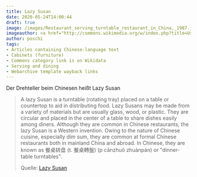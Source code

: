 ```yaml
---
title: Lazy Susan
date: 2020-05-24T14:00:44
draft: true
image: /images/Restaurant_serving_turntable_restaurant_in_China,_1987.jpg
imageauthor: <a href="http://commons.wikimedia.org/w/index.php?title=User:GeorgeLouis&amp;action=edit&amp;redlink=1" class="new" title="User:GeorgeLouis (page does not exist)">GeorgeLouis</a>
author: poschi
tags: 
- Articles containing Chinese-language text
- Cabinets (furniture)
- Commons category link is on Wikidata
- Serving and dining
- Webarchive template wayback links
---
```


Der Drehteller beim Chinesen heißt Lazy Susan

> A lazy Susan is a turntable (rotating tray) placed on a table or countertop to
> aid in distributing food. Lazy Susans may be made from a variety of materials
> but are usually glass, wood, or plastic. They are circular and placed in the
> center of a table to share dishes easily among diners. Although they are
> common in Chinese restaurants, the lazy Susan is a Western invention. Owing to
> the nature of Chinese cuisine, especially dim sum, they are common at formal
> Chinese restaurants both in mainland China and abroad. In Chinese, they are
> known as 餐桌转盘 (t. 餐桌轉盤) (p cānzhuō zhuànpán) or "dinner-table turntables".
>
> Quelle: [Lazy Susan](https://en.m.wikipedia.org/wiki/Lazy_Susan)
